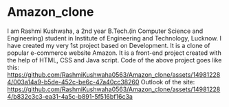 # Amazon_clone
I am Rashmi Kushwaha, a 2nd year B.Tech.(in Computer Science and Engineering) student in Institute of Engineering and Technology, Lucknow. I have created my very 1st project based on Development.
It is a clone of popular e-commerce website Amazon. It is a front-end project created with the help of HTML, CSS and Java script.
Code of the above project goes like this:
https://github.com/RashmiKushwaha0563/Amazon_clone/assets/149812284/003a14a9-b5de-452c-be6c-47a40cc38260
Outlook of the site:
https://github.com/RashmiKushwaha0563/Amazon_clone/assets/149812284/b832c3c3-ea31-4a5c-b891-5f516bf16c3a
